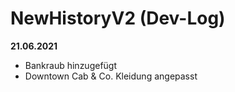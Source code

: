 # NewHistoryV2 (Dev-Log)

**21.06.2021**

- Bankraub hinzugefügt
- Downtown Cab & Co. Kleidung angepasst